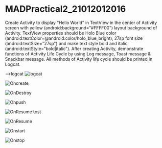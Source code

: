 # MADPractical2_21012012016

Create Activity to display “Hello World” in TextView in the center of Activity screen with yellow (android:background="#FFFF00") layout background of Activity. TextView properties should be Holo Blue color (android:textColor=@android:color/holo_blue_bright), 27sp font size (android:textSize="27sp") and make text style bold and italic (android:textStyle="bold|italic"). After creating Activity, demonstrate functions of Activity Life Cycle by using Log message, Toast message & Snackbar message. All methods of Activity life cycle should be printed in Logcat.

-->logcat
![logcat](https://user-images.githubusercontent.com/110770530/187083872-6bc8c170-9684-459c-ae9e-6caffd446eee.jpg)

![Oncreate](https://user-images.githubusercontent.com/110770530/187083874-dd521c11-dd6c-43ed-acca-91388e30e36f.png)

![OnDestroy](https://user-images.githubusercontent.com/110770530/187083876-ebd42a17-e490-4f53-a5f2-9f895468ce57.png)

![Onpush](https://user-images.githubusercontent.com/110770530/187083877-d01a8b53-c005-4736-85b3-151c5952d5ca.png)

![OnResume tost](https://user-images.githubusercontent.com/110770530/187083880-5e8db814-acd2-4e39-9bdd-07ec77391978.png)

![OnResume](https://user-images.githubusercontent.com/110770530/187083881-91415774-a3c6-4c52-a66f-724867ec4af5.png)

![Onstart](https://user-images.githubusercontent.com/110770530/187083882-b39b689d-0f0f-4fba-8372-af9e77bfe0ea.png)

![Onstop](https://user-images.githubusercontent.com/110770530/187083883-f0f0c440-641e-46a7-b103-ac87a3ae653c.png)
